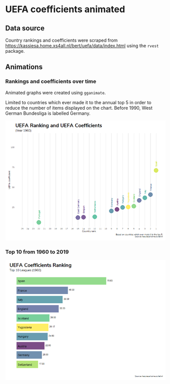 UEFA coefficients animated
==========================

Data source
-----------

Country rankings and coefficients were scraped from
<a href="https://kassiesa.home.xs4all.nl/bert/uefa/data/index.html" class="uri">https://kassiesa.home.xs4all.nl/bert/uefa/data/index.html</a>
using the `rvest` package.

Animations
----------

### Rankings and coefficients over time

Animated graphs were created using `gganimate`.

Limited to countries which ever made it to the annual top 5 in order to
reduce the number of items displayed on the chart. Before 1990, West
German Bundesliga is labelled Germany.

![](output/uefa_coefficients_ranks.gif)

### Top 10 from 1960 to 2019

![](output/uefa_coefficients_top10.gif)
